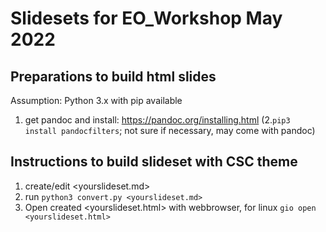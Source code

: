 # Slidesets for EO_Workshop May 2022

## Preparations to build html slides

Assumption: Python 3.x with pip available

1. get pandoc and install: https://pandoc.org/installing.html
(2.`pip3 install pandocfilters`; not sure if necessary, may come with pandoc) 

## Instructions to build slideset with CSC theme

1. create/edit <yourslideset.md>
2. run `python3 convert.py <yourslideset.md>`
3. Open created <yourslideset.html> with webbrowser, for linux `gio open <yourslideset.html>`


